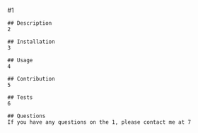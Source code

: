 #1

    ## Description
    2

    ## Installation
    3

    ## Usage
    4

    ## Contribution
    5

    ## Tests
    6

    ## Questions
    If you have any questions on the 1, please contact me at 7